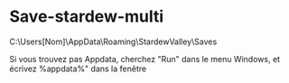 # Save-stardew-multi
C:\Users\[Nom]\AppData\Roaming\StardewValley\Saves

Si vous trouvez pas Appdata, cherchez "Run" dans le menu Windows, et écrivez %appdata%" dans la fenêtre 
